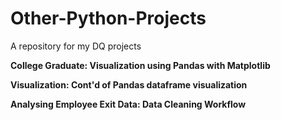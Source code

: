 # Other-Python-Projects
A repository for my DQ projects

**College Graduate: Visualization using Pandas with Matplotlib**

**Visualization: Cont'd of Pandas dataframe visualization**

**Analysing Employee Exit Data: Data Cleaning Workflow**
